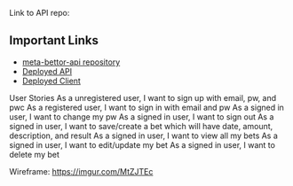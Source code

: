 Link to API repo:
## Important Links

- [meta-bettor-api repository](https://github.com/greenemax/meta-bettor-api)
- [Deployed API](www.link.com)
- [Deployed Client](www.link.com)


User Stories
As a unregistered user, I want to sign up with email, pw, and pwc
As a registered user, I want to sign in with email and pw
As a signed in user, I want to change my pw
As a signed in user, I want to sign out
As a signed in user, I want to save/create a bet which will have date, amount, description, and result
As a signed in user, I want to view all my bets
As a signed in user, I want to edit/update my bet
As a signed in user, I want to delete my bet

Wireframe: https://imgur.com/MtZJTEc
